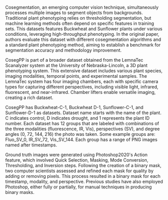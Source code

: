 Cosegmentation, an emerging computer vision technique, simultaneously processes multiple images to segment objects from backgrounds. Traditional plant phenotyping relies on thresholding segmentation, but machine learning methods often depend on specific features in training sets. This datasets features Buckwheat and Sunflower plants under various conditions, leveraging high-throughput phenotyping. In the original paper, authors evaluate this dataset with different cosegmentation algorithms and a standard plant phenotyping method, aiming to establish a benchmark for segmentation accuracy and methodology improvement.

CosegPP is part of a broader dataset obtained from the LemnaTec Scanalyzer system at the University of Nebraska-Lincoln, a 3D plant phenotyping system. This extensive dataset includes various plant species, imaging modalities, temporal points, and experimental samples. The LemnaTec system has four imaging chambers, each with specific camera types for capturing different perspectives, including visible light, infrared, fluorescent, and near-infrared. Chamber lifters enable versatile imaging, creating a rich dataset.

CosegPP has Buckwheat-C-1, Buckwheat D-1, Sunflower-C-1, and Sunflower-D-1 as datasets. Dataset name starts with the name of the plant. C indicates control, D indicates drought, and 1 represents the plant ID number. Each dataset has 12 groups that are labeled with combinations of the three modalities (fluorescence, IR, Vis), perspectives (SV), and degree angles (0, 72, 144, 216) the photo was taken. Some example groups are: Fluo_SV_0, IR_SV_72, Vis_SV_144. Each group has a range of PNG images named after timestamps.

Ground truth images were generated using Photoshop2020's Action feature, which involved Quick Selection, Masking, Mode Conversion, Thresholding, and Inversion steps. Following the creation of a binary mask, two computer scientists assessed and refined each mask for quality by adding or removing pixels. This process resulted in a binary mask for each timestamp, modality, and perspective. Previous studies have also employed Photoshop, either fully or partially, for manual techniques in producing binary masks.
